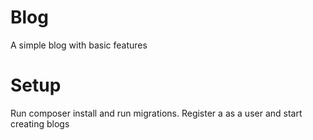 # Blog
A simple blog with basic features 
# Setup
Run composer install and run migrations.
Register a as a user and start creating blogs

